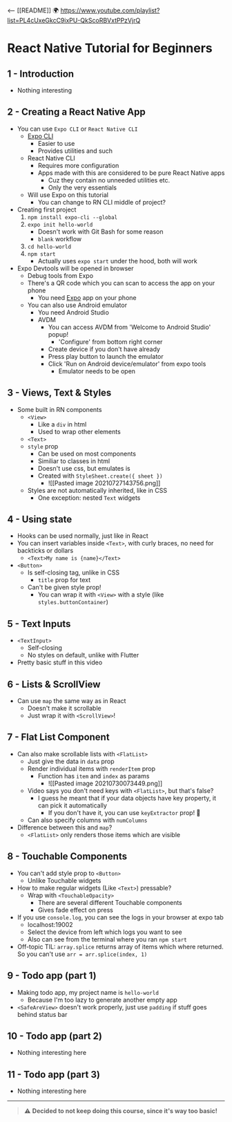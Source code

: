 <-- [[README]]
🌍 https://www.youtube.com/playlist?list=PL4cUxeGkcC9ixPU-QkScoRBVxtPPzVjrQ
# React Native Tutorial for Beginners

## 1 - Introduction
- Nothing interesting


## 2 - Creating a React Native App
- You can use `Expo CLI` or `React Native CLI`
	- [Expo CLI](https://docs.expo.io/workflow/expo-cli/)
		- Easier to use
		- Provides utilities and such
	- React Native CLI
		- Requires more configuration
		- Apps made with this are considered to be pure React Native apps
			- Cuz they contain no unneeded utilities etc.
			- Only the very essentials
	- Will use Expo on this tutorial
		- You can change to RN CLI middle of project?
- Creating first project
	1. `npm install expo-cli --global`
	2. `expo init hello-world`
		- Doesn't work with Git Bash for some reason
		-  `blank` workflow 
	3. `cd hello-world`
	4. `npm start`
		- Actually uses `expo start` under the hood, both will work
- Expo Devtools will be opened in browser
	- Debug tools from Expo
	- There's a QR code which you can scan to access the app on your phone
		- You need [Expo](https://play.google.com/store/apps/details?id=host.exp.exponent&referrer=www) app on your phone
	- You can also use Android emulator
		- You need Android Studio
		- AVDM
			- You can access AVDM from 'Welcome to Android Studio' popup!
				- 'Configure' from bottom right corner
			- Create device if you don't have already
			- Press play button to launch the emulator
			- Click 'Run on Android device/emulator' from expo tools
				- Emulator needs to be open


## 3 - Views, Text & Styles
- Some built in RN components
	- `<View>`
		- Like a `div` in html
		- Used to wrap other elements
	- `<Text>`
	- `style` prop
		- Can be used on most components
		- Similiar to classes in html
		- Doesn't use css, but emulates is
		-  Created with `StyleSheet.create({ sheet })`
			- ![[Pasted image 20210727143756.png]]
	- Styles are not automatically inherited, like in CSS
		- One exception: nested `Text` widgets


## 4 - Using state
- Hooks can be used normally, just like in React
- You can insert variables inside `<Text>`, with curly braces, no need for backticks or dollars
	- `<Text>My name is {name}</Text>`
- `<Button>`
	- Is self-closing tag, unlike in CSS
		- `title` prop for text
	- Can't be given style prop!
		- You can wrap it with `<View>` with a style (like `styles.buttonContainer`)


## 5 - Text Inputs
- `<TextInput>`
	- Self-closing
	- No styles on default, unlike with Flutter
- Pretty basic stuff in this video


## 6 - Lists & ScrollView
- Can use `map` the same way as in React
	- Doesn't make it scrollable
	- Just wrap it with `<ScrollView>`!


## 7 - Flat List Component
- Can also make scrollable lists with `<FlatList>`
	- Just give the data in `data` prop
	- Render individual items with `renderItem` prop
		- Function has `item` and `index` as params
			- ![[Pasted image 20210730073449.png]]
	- Video says you don't need keys with `<FlatList>`, but that's false?
		- I guess he meant that if your data objects have key property, it can pick it automatically
			- If you don't have it, you can use `keyExtractor` prop! 🤩
	- Can also specify columns with `numColumns`
- Difference between this and `map`?
	- `<FlatList>` only renders those items which are visible


## 8 - Touchable Components
- You can't add style prop to `<Button>`
	- Unlike Touchable widgets
- How to make regular widgets (Like `<Text>`) pressable?
	- Wrap with `<TouchableOpacity>`
		- There are several different Touchable components
		- Gives fade effect on press
- If you use `console.log`, you can see the logs in your browser at expo tab
	- localhost:19002
	- Select the device from left which logs you want to see
	- Also can see from the terminal where you ran `npm start`
- Off-topic TIL: `array.splice` returns array of items which where returned. So you can't use `arr = arr.splice(index, 1)`


## 9 - Todo app (part 1)
- Making todo app, my project name is `hello-world`
	- Because I'm too lazy to generate another empty app
- `<SafeAreView>` doesn't work properly, just use `padding` if stuff goes behind status bar


## 10 - Todo app (part 2)
- Nothing interesting here


## 11 - Todo app (part 3)
- Nothing interesting here

---

> ⚠ **Decided to not keep doing this course, since it's way too basic!** 
